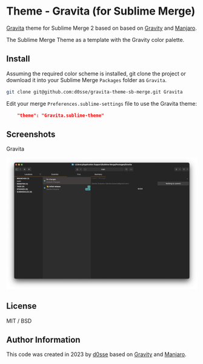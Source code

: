 # Theme - Gravita (for Sublime Merge)

[Gravita](https://github.com/d0sse/gravita-theme-sb-merge) theme for Sublime Merge 2 based on based on [Gravity](https://github.com/frankyonnetti/gravity-sublime-theme) and [Manjaro](https://github.com/asapdotid/manjaro-theme-sb-merge).

The Sublime Merge Theme as a template with the Gravity color palette.

## Install

Assuming the required color scheme is installed, git clone the project or download it into your Sublime Merge `Packages`
folder as `Gravita`.

```bash
git clone git@github.com:d0sse/gravita-theme-sb-merge.git Gravita
```

Edit your merge `Preferences.sublime-settings` file to use the Gravita theme:

```json
    "theme": "Gravita.sublime-theme"
```

## Screenshots

Gravita

![cool](screenshots/gravita.png "Gravita")

## License

MIT / BSD

## Author Information

This code was created in 2023 by [d0sse](https://github.com/d0sse) based on [Gravity](https://github.com/frankyonnetti/gravity-sublime-theme) and [Manjaro](https://github.com/asapdotid/manjaro-theme-sb-merge).
